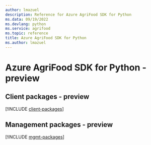 ```yaml
---
author: lmazuel
description: Reference for Azure AgriFood SDK for Python
ms.data: 09/19/2022
ms.devlang: python
ms.service: agrifood
ms.topic: reference
title: Azure AgriFood SDK for Python
ms.author: lmazuel
---
```

# Azure AgriFood SDK for Python - preview

## Client packages - preview
[!INCLUDE [client-packages](agrifood-client-index.md)]
## Management packages - preview
[!INCLUDE [mgmt-packages](agrifood-mgmt-index.md)]
